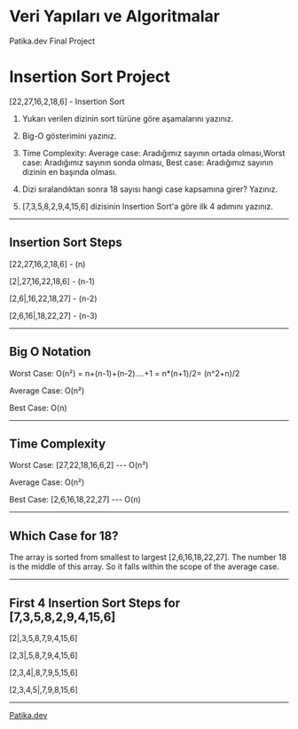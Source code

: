 # Veri Yapıları ve Algoritmalar
Patika.dev Final Project
# Insertion Sort Project
[22,27,16,2,18,6] - Insertion Sort

1. Yukarı verilen dizinin sort türüne göre aşamalarını yazınız.

2. Big-O gösterimini yazınız.

3. Time Complexity: Average case: Aradığımız sayının ortada olması,Worst case: Aradığımız sayının sonda olması, Best case: Aradığımız sayının dizinin en başında olması.

4. Dizi sıralandıktan sonra 18 sayısı hangi case kapsamına girer? Yazınız.

5. [7,3,5,8,2,9,4,15,6] dizisinin Insertion Sort'a göre ilk 4 adımını yazınız.


---

## Insertion Sort Steps
[22,27,16,2,18,6] - (n)

[2|,27,16,22,18,6] - (n-1)

[2,6|,16,22,18,27] - (n-2)

[2,6,16|,18,22,27] - (n-3)

---

## Big O Notation
Worst Case: O(n²) = n+(n-1)+(n-2)....+1 = n*(n+1)/2= (n^2+n)/2

Average Case: O(n²)

Best Case: O(n)

---


## Time Complexity
Worst Case: [27,22,18,16,6,2] --- O(n²)

Average Case: O(n²)

Best Case: [2,6,16,18,22,27] --- O(n)

---


## Which Case for 18?
The array is sorted from smallest to largest [2,6,16,18,22,27]. The number 18 is the middle of this array. So it falls within the scope of the average case.

---

## First 4 Insertion Sort Steps for [7,3,5,8,2,9,4,15,6]
[2|,3,5,8,7,9,4,15,6]

[2,3|,5,8,7,9,4,15,6]

[2,3,4|,8,7,9,5,15,6]

[2,3,4,5|,7,9,8,15,6]


---


[Patika.dev](https://www.patika.dev/tr)